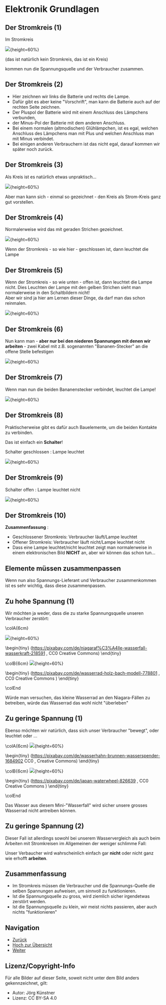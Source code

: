 # Elektronik Grundlagen

## Der Stromkreis (1)

Im Stromkreis   
   
   
![](./pics/01_Stromkreis.png){height=60%}

(das ist natürlich kein Stromkreis, das ist ein Kreis) 

kommen nun die Spannungsquelle und der Verbraucher zusammen.


## Der Stromkreis (2)

* Hier zeichnen wir links die Batterie und rechts die Lampe.   
* Dafür gibt es aber keine "Vorschrift", man kann die Batterie auch auf der rechten Seite zeichnen.  
* Der Pluspol der Batterie wird mit einem Anschluss des Lämpchens verbunden, 
* der Minus-Pol der Batterie mit dem anderen Anschluss.
* Bei einem normalen (altmodischen) Glühlämpchen, ist es egal, welchen Anschluss des Lämpchens man mit Plus und welchen Anschluss man mit Minus verbindet.
* Bei einigen anderen Verbrauchern ist das nicht egal, darauf kommen wir später noch zurück.

## Der Stromkreis (3)

Als Kreis ist es natürlich etwas unpraktisch...

![](./pics/02_Stromkreis_mit_Batterie_und_lampe.png){height=60%}

Aber man kann sich - einmal so gezeichnet - den Kreis als Strom-Kreis ganz gut vorstellen.

## Der Stromkreis (4)

Normalerweise wird das mit geraden Strichen gezeichnet.

![](./pics/03_Stromkreis_mit_Lampe_Leuchtet.png){height=60%}


Wenn der Stromkreis - so wie hier - geschlossen ist, dann leuchtet die Lampe

## Der Stromkreis (5)

Wenn der Stromkreis - so wie unten - offen ist, dann leuchtet die Lampe nicht.
Dies Leuchten der Lampe mit den gelben Strichen sieht man normalerweise in den Schaltbildern nicht!  
Aber wir sind ja hier am Lernen dieser Dinge, da darf man das schon reinmalen.


![](./pics/04_Stromkreis_mit_Lampe_Leuchtet_nicht.png){height=60%}


## Der Stromkreis (6)

Nun kann man - __aber nur bei den niederen Spannungen mit denen wir arbeiten__ - zwei Kabel mit z.B. sogenannten "Bananen-Stecker" an die offene Stelle befestigen

![](./pics/05_Stromkreis_mit_Bananen_leuchtet_nicht.png){height=60%}


## Der Stromkreis (7)

Wenn man nun die beiden Bananenstecker verbindet, leuchtet die Lampe!

![](./pics/06_Stromkreis_mit_Bananen_leuchtet.png){height=60%}


## Der Stromkreis (8)

Praktischerweise gibt es dafür auch Bauelemente, um die beiden Kontakte zu verbinden. 

Das ist einfach ein __Schalter__!  

Schalter geschlossen : Lampe leuchtet

![](./pics/07_Stromkreis_mit_schalter_geschlossen.png){height=60%}


## Der Stromkreis (9)

Schalter offen  : Lampe leuchtet nicht  

![](./pics/08_Stromkreis_mit_schalter_offen.png){height=60%}



## Der Stromkreis (10)

__Zusammenfassung__ : 

* Geschlossener Stromkreis: Verbraucher läuft/Lampe leuchtet 
* Offener Stromkreis: Verbraucher läuft nicht/Lampe leuchtet nicht
* Dass eine Lampe leuchtet/nicht leuchtet zeigt man normalerweise in einem elektronischen Bild __NICHT__ an, aber wir können das schon tun...
 
## Elemente müssen zusammenpassen

Wenn nun also Spannungs-Lieferant und Verbraucher zusammenkommen ist es sehr wichtig, dass diese zusammenpassen.

## Zu hohe Spannung (1) 

Wir möchten ja weder, dass die zu starke Spannungsquelle unseren Verbraucher zerstört:

\colA{6cm}


![](./pics/09_niagara-falls-218591_1000.jpg){height=60%}
 
\begin{tiny}
(https://pixabay.com/de/niagaraf%C3%A4lle-wasserfall-wasserkraft-218591 , CC0 Creative Commons)
\end{tiny}     

\colB{6cm}
![](./pics/10_waterwheel-778801_1000.jpg){height=60%}

\begin{tiny}
(https://pixabay.com/de/wasserrad-holz-bach-modell-778801 , CC0 Creative Commons )
\end{tiny}     

\colEnd

Würde man versuchen, das kleine Wasserrad an den Niagara-Fällen zu betreiben, würde das Wasserrad das wohl nicht "überleben" 
 
## Zu geringe Spannung  (1) 

Ebenso möchten wir natürlich, dass sich unser Verbraucher "bewegt", oder leuchtet oder ...

\colA{6cm}
![](./pics/11_faucet-1684902_1000.jpg){height=60%}

\begin{tiny}
(https://pixabay.com/de/wasserhahn-brunnen-wasserspender-1684902 CC0 , Creative Commons) 
\end{tiny}     


\colB{6cm}
![](./pics/12_japan-826639_1000.jpg){height=60%}

\begin{tiny}
(https://pixabay.com/de/japan-waterwheel-826639 , CC0 Creative Commons )
\end{tiny}     

\colEnd

Das Wasser aus diesem Mini-"Wasserfall" wird sicher unsere grosses Wasserrad nicht antreiben können.

## Zu geringe Spannung  (2) 

Dieser Fall ist allerdings sowohl bei unserem Wasservergleich als auch beim Arbeiten mit Stromkreisen im Allgemeinen der weniger schlimme Fall:  


Unser Verbaucher wird wahrscheinlich einfach gar __nicht__ oder nicht ganz wie erhofft __arbeiten__.


## Zusammenfassung

* Im Stromkreis müssen die Verbraucher und die Spannungs-Quelle die selben Spannungen aufweisen, um sinnvoll zu funktionieren.
* Ist die Spannungsquelle zu gross, wird ziemlich sicher irgendetwas zerstört werden. 
* Ist die Spannungsquelle zu klein, wir meist nichts passieren, aber auch nichts "funktionieren"


## Navigation

* [Zurück ](../02_03_Elektronik_Verbraucher/README.md)
* [Hoch zur Übersicht](../README.md)  
* [Weiter ](..//02_05_Elektronik_Action/README.md)

## Lizenz/Copyright-Info
Für alle Bilder auf dieser Seite, soweit nicht unter dem Bild anders gekennzeichnet,  gilt:

*  Autor: Jörg Künstner
* Lizenz: CC BY-SA 4.0
